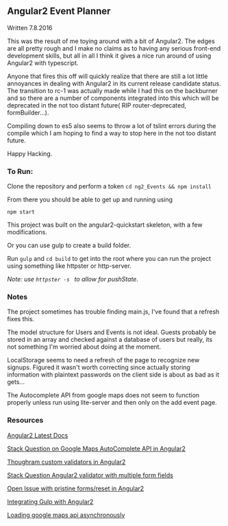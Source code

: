 ## Angular2 Event Planner

Written 7.8.2016

This was the result of me toying around with a bit of Angular2. The edges are all pretty rough
and I make no claims as to having any serious front-end development skills, but all in all I think it gives a nice run around of using Angular2 with typescript. 

Anyone that fires this off will quickly realize that there are still a lot little annoyances in dealing with Angular2 in its current release candidate status. The transition to rc-1 was actually made while I had this on the backburner and so there are a number of components integrated into this which will be deprecated in the not too distant future( RIP router-deprecated, formBuilder...).

Compiling down to es5 also seems to throw a lot of tslint errors during the compile which I am hoping to find a way to stop here in the not too distant future.

Happy Hacking.


### To Run:

Clone the repository and perform a token
```cd ng2_Events && npm install```

From there you should be able to get up and running using 
```
npm start
```
This project was built on the angular2-quickstart skeleton, with a few modifications.

Or you can use gulp to create a build folder.

 Run ```gulp``` and ``` cd build ``` to get into the root where you can run the 
project using something like httpster or http-server.

*Note: use ```httpster -s ``` to allow for pushState.*


### Notes

The project sometimes has trouble finding main.js, I've found that a refresh fixes this. 

The model structure for Users and Events is not ideal. Guests probably be stored in an array and checked against a database of users but really, its not something I'm worried about doing at the moment. 

LocalStorage seems to need a refresh of the page to recognize new signups. Figured it wasn't worth correcting since actually storing information with plaintext passwords on the client side is about as bad as it gets...

The Autocomplete API from google maps does not seem to function properly unless run using lite-server and then only on the add event page. 


### Resources

[Angular2 Latest Docs](https://angular.io/docs/ts/latest/)

[Stack Question on Google Maps AutoComplete API in Angular2](http://stackoverflow.com/questions/35881815/implementing-autocomplete-for-angular2#)

[Thoughram custom validators in Angular2](http://blog.thoughtram.io/angular/2016/03/14/custom-validators-in-angular-2.html)

[Stack Question Angular2 validator with multiple form fields](http://stackoverflow.com/questions/31788681/angular2-validator-which-relies-on-multiple-form-fields)

[Open Issue with pristine forms/reset in Angular2](https://github.com/angular/angular/issues/4933)

[Integrating Gulp with Angular2](http://blog.scottlogic.com/2015/12/24/creating-an-angular-2-build.html)

[Loading google maps api asynchronously](http://stackoverflow.com/questions/34931771/how-to-load-google-maps-api-asynchronously-in-angular2)